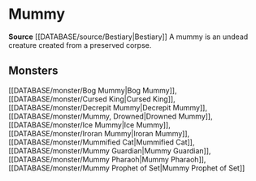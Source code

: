 ﻿---
id: '228'
name: Mummy
rarity: Common
rus_type_level: null
source: '[[DATABASE/source/Bestiary|Bestiary]]'
trait:
- Mummy
type: Trait

---
# Mummy

**Source** [[DATABASE/source/Bestiary|Bestiary]]
A mummy is an undead creature created from a preserved corpse.

## Monsters

[[DATABASE/monster/Bog Mummy|Bog Mummy]], [[DATABASE/monster/Cursed King|Cursed King]], [[DATABASE/monster/Decrepit Mummy|Decrepit Mummy]], [[DATABASE/monster/Mummy, Drowned|Drowned Mummy]], [[DATABASE/monster/Ice Mummy|Ice Mummy]], [[DATABASE/monster/Iroran Mummy|Iroran Mummy]], [[DATABASE/monster/Mummified Cat|Mummified Cat]], [[DATABASE/monster/Mummy Guardian|Mummy Guardian]], [[DATABASE/monster/Mummy Pharaoh|Mummy Pharaoh]], [[DATABASE/monster/Mummy Prophet of Set|Mummy Prophet of Set]]